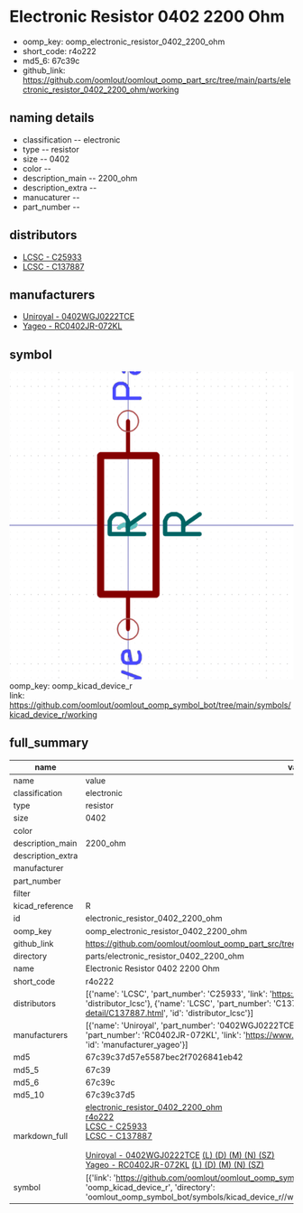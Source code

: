 # Electronic Resistor 0402 2200 Ohm

  
* oomp_key: oomp_electronic_resistor_0402_2200_ohm 
* short_code: r4o222
* md5_6: 67c39c  
* github_link: https://github.com/oomlout/oomlout_oomp_part_src/tree/main/parts/electronic_resistor_0402_2200_ohm/working  
## naming details
* classification -- electronic
* type -- resistor
* size -- 0402
* color -- 
* description_main -- 2200_ohm
* description_extra -- 
* manucaturer -- 
* part_number -- 

## distributors
* [LCSC - C25933](https://lcsc.com/product-detail/C25933.html)  
* [LCSC - C137887](https://lcsc.com/product-detail/C137887.html)  

## manufacturers
* [Uniroyal - 0402WGJ0222TCE]()  
* [Yageo - RC0402JR-072KL](https://www.yageo.com/en/Chart/Download/pdf/RC0402JR-072KL)  

## symbol

![](symbol/0/working/working_600.png)  
oomp_key: oomp_kicad_device_r  
link: https://github.com/oomlout/oomlout_oomp_symbol_bot/tree/main/symbols/kicad_device_r/working  


## full_summary
| name | value | 
| --- | --- | 
| name | value | 
| classification | electronic | 
| type | resistor | 
| size | 0402 | 
| color |  | 
| description_main | 2200_ohm | 
| description_extra |  | 
| manufacturer |  | 
| part_number |  | 
| filter |  | 
| kicad_reference | R | 
| id | electronic_resistor_0402_2200_ohm | 
| oomp_key | oomp_electronic_resistor_0402_2200_ohm | 
| github_link | https://github.com/oomlout/oomlout_oomp_part_src/tree/main/parts/electronic_resistor_0402_2200_ohm/working | 
| directory | parts/electronic_resistor_0402_2200_ohm | 
| name | Electronic Resistor 0402 2200 Ohm | 
| short_code | r4o222 | 
| distributors | [{'name': 'LCSC', 'part_number': 'C25933', 'link': 'https://lcsc.com/product-detail/C25933.html', 'id': 'distributor_lcsc'}, {'name': 'LCSC', 'part_number': 'C137887', 'link': 'https://lcsc.com/product-detail/C137887.html', 'id': 'distributor_lcsc'}] | 
| manufacturers | [{'name': 'Uniroyal', 'part_number': '0402WGJ0222TCE', 'link': '', 'id': 'manufacturer_uniroyal'}, {'name': 'Yageo', 'part_number': 'RC0402JR-072KL', 'link': 'https://www.yageo.com/en/Chart/Download/pdf/RC0402JR-072KL', 'id': 'manufacturer_yageo'}] | 
| md5 | 67c39c37d57e5587bec2f7026841eb42 | 
| md5_5 | 67c39 | 
| md5_6 | 67c39c | 
| md5_10 | 67c39c37d5 | 
| markdown_full | [electronic_resistor_0402_2200_ohm](https://github.com/oomlout/oomlout_oomp_part_src/tree/main/parts/electronic_resistor_0402_2200_ohm/working)<br>[r4o222](https://github.com/oomlout/oomlout_oomp_part_src/tree/main/parts/electronic_resistor_0402_2200_ohm/working)<br>[LCSC - C25933<br>](https://lcsc.com/product-detail/C25933.html)[LCSC - C137887<br>](https://lcsc.com/product-detail/C137887.html)<br>[Uniroyal - 0402WGJ0222TCE]() [(L)  ](https://www.lcsc.com/search?q=0402WGJ0222TCE)[(D)  ](https://www.digikey.com/en/products?,keywords=0402WGJ0222TCE)[(M)  ](https://www.mouser.com/Search/Refine?Keyword=0402WGJ0222TCE)[(N)  ](https://www.newark.com/search?st=0402WGJ0222TCE)[(SZ)  ](https://so.szlcsc.com/global.html?k=0402WGJ0222TCE)<br>[Yageo - RC0402JR-072KL](https://www.yageo.com/en/Chart/Download/pdf/RC0402JR-072KL) [(L)  ](https://www.lcsc.com/search?q=RC0402JR-072KL)[(D)  ](https://www.digikey.com/en/products?,keywords=RC0402JR-072KL)[(M)  ](https://www.mouser.com/Search/Refine?Keyword=RC0402JR-072KL)[(N)  ](https://www.newark.com/search?st=RC0402JR-072KL)[(SZ)  ](https://so.szlcsc.com/global.html?k=RC0402JR-072KL)<br> | 
| symbol | [{'link': 'https://github.com/oomlout/oomlout_oomp_symbol_bot/tree/main/symbols/kicad_device_r', 'oomp_key': 'oomp_kicad_device_r', 'directory': 'oomlout_oomp_symbol_bot/symbols/kicad_device_r//working/working.kicad_sym'}] | 
